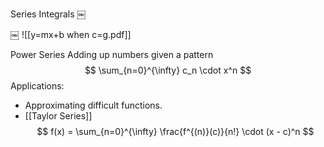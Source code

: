 
Series
Integrals
￼


￼
![[y=mx+b when c=g.pdf]]

Power Series
Adding up numbers given a pattern
$$
\sum_{n=0}^{\infty} c_n \cdot x^n
$$
Applications:
- Approximating difficult functions.
- [[Taylor Series]]
$$
f(x) = \sum_{n=0}^{\infty} \frac{f^{(n)}(c)}{n!} \cdot (x - c)^n
$$
